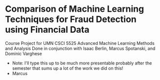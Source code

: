 # Comparison of Machine Learning Techniques for Fraud Detection using Financial Data

Course Project for UMN CSCI 5525 Advanced Machine Learning Methods and Analysis
Done in conjunction with Isaac Berlin, Marcus Spotanski, and Dominic Varghese

- Note: I'll type this up to be much more presentable probably after the semester that sums up a lot of the work we did on this!
- Marcus
